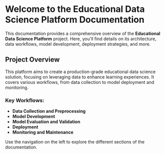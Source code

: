 # Welcome to the Educational Data Science Platform Documentation

This documentation provides a comprehensive overview of the **Educational Data Science Platform** project. Here, you'll find details on its architecture, data workflows, model development, deployment strategies, and more.

## Project Overview

This platform aims to create a production-grade educational data science solution, focusing on leveraging data to enhance learning experiences. It covers various workflows, from data collection to model deployment and monitoring.

### Key Workflows:

*   **Data Collection and Preprocessing**
*   **Model Development**
*   **Model Evaluation and Validation**
*   **Deployment**
*   **Monitoring and Maintenance**

Use the navigation on the left to explore the different sections of the documentation. 